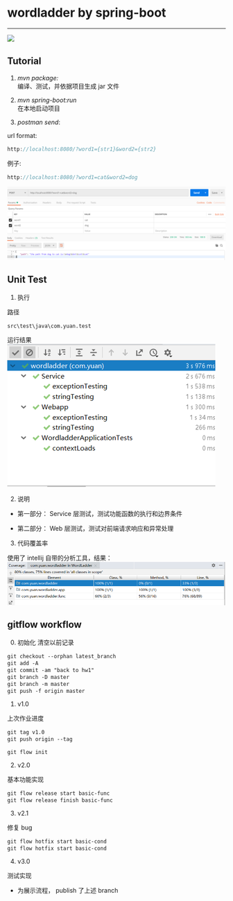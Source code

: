 # wordladder by spring-boot

---

![](https://travis-ci.org/Yuan-Zhuo/WordLadder.svg?branch=master)

## Tutorial

1. _mvn package:_<br>
   编译、测试，并依据项目生成 jar 文件

2. _mvn spring-boot:run_<br>
   在本地启动项目

3. _postman send_:<br>

url format:

```js
http://localhost:8080/?word1={str1}&word2={str2}
```

例子:

```js
http://localhost:8080/?word1=cat&word2=dog
```

![](img/run.png)

## Unit Test

1. 执行

路径

```
src\test\java\com.yuan.test
```

运行结果
![](img/test.png)

2. 说明

- 第一部分： Service 层测试，测试功能函数的执行和边界条件

- 第二部分： Web 层测试，测试对前端请求响应和异常处理

3. 代码覆盖率

使用了 intellij 自带的分析工具，结果：
![](img/cov.png)

## gitflow workflow

0. 初始化
   清空以前记录

```
git checkout --orphan latest_branch
git add -A
git commit -am "back to hw1"
git branch -D master
git branch -m master
git push -f origin master
```

1. v1.0

上次作业进度

```
git tag v1.0
git push origin --tag
```

```
git flow init
```

2. v2.0

基本功能实现

```
git flow release start basic-func
git flow release finish basic-func
```

3. v2.1

修复 bug

```
git flow hotfix start basic-cond
git flow hotfix start basic-cond
```

4. v3.0

测试实现

- 为展示流程， publish 了上述 branch
